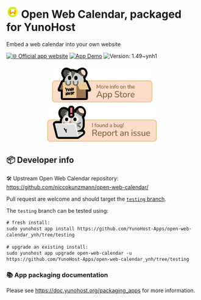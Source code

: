 <!--
N.B.: This README was automatically generated by <https://github.com/YunoHost/apps_tools/blob/main/readme_generator>
It shall NOT be edited by hand.
-->

<h1>
  <img src="https://raw.githubusercontent.com/YunoHost/apps/master/logos/open-web-calendar.png" width="32px" alt="Logo of Open Web Calendar">
  Open Web Calendar, packaged for YunoHost
</h1>

Embed a web calendar into your own website

[![🌐 Official app website](https://img.shields.io/badge/Official_app_website-darkgreen?style=for-the-badge)](https://open-web-calendar.hosted.quelltext.eu/)
[![App Demo](https://img.shields.io/badge/App_Demo-blue?style=for-the-badge)](https://open-web-calendar.hosted.quelltext.eu/)
![Version: 1.49~ynh1](https://img.shields.io/badge/Version-1.49~ynh1-rgba(0,150,0,1)?style=for-the-badge)

<div align="center">
<a href="https://apps.yunohost.org/app/open-web-calendar"><img height="100px" src="https://github.com/YunoHost/yunohost-artwork/raw/refs/heads/main/badges/neopossum-badges/badge_more_info_on_the_appstore.svg"/></a>
<a href="https://github.com/YunoHost-Apps/open-web-calendar_ynh/issues"><img height="100px" src="https://github.com/YunoHost/yunohost-artwork/raw/refs/heads/main/badges/neopossum-badges/badge_report_an_issue.svg"/></a>
</div>

## 📦 Developer info

🛠️ Upstream Open Web Calendar repository: <https://github.com/niccokunzmann/open-web-calendar/>

Pull request are welcome and should target the [`testing` branch](https://github.com/YunoHost-Apps/open-web-calendar_ynh/tree/testing).

The `testing` branch can be tested using:
```
# fresh install:
sudo yunohost app install https://github.com/YunoHost-Apps/open-web-calendar_ynh/tree/testing

# upgrade an existing install:
sudo yunohost app upgrade open-web-calendar -u https://github.com/YunoHost-Apps/open-web-calendar_ynh/tree/testing
```

### 📚 App packaging documentation

Please see <https://doc.yunohost.org/packaging_apps> for more information.